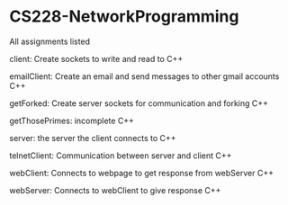 # CS228-NetworkProgramming
All assignments listed

client: Create sockets to write and read to C++

emailClient: Create an email and send messages to other gmail accounts C++

getForked: Create server sockets for communication and forking C++

getThosePrimes: incomplete C++

server: the server the client connects to C++

telnetClient: Communication between server and client C++

webClient: Connects to webpage to get response from webServer C++

webServer: Connects to webClient to give response C++
